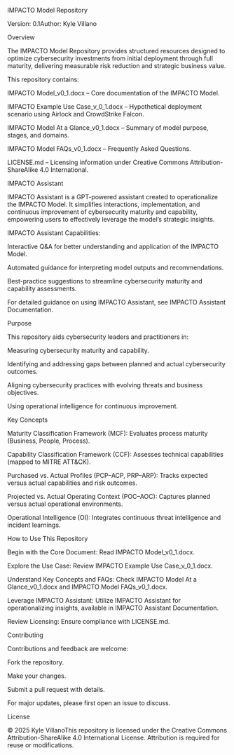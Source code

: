 IMPACTO Model Repository

Version: 0.1Author: Kyle Villano

Overview

The IMPACTO Model Repository provides structured resources designed to optimize cybersecurity investments from initial deployment through full maturity, delivering measurable risk reduction and strategic business value.

This repository contains:

IMPACTO Model_v0_1.docx – Core documentation of the IMPACTO Model.

IMPACTO Example Use Case_v_0_1.docx – Hypothetical deployment scenario using Airlock and CrowdStrike Falcon.

IMPACTO Model At a Glance_v0_1.docx – Summary of model purpose, stages, and domains.

IMPACTO Model FAQs_v0_1.docx – Frequently Asked Questions.

LICENSE.md – Licensing information under Creative Commons Attribution-ShareAlike 4.0 International.

IMPACTO Assistant

IMPACTO Assistant is a GPT-powered assistant created to operationalize the IMPACTO Model. It simplifies interactions, implementation, and continuous improvement of cybersecurity maturity and capability, empowering users to effectively leverage the model’s strategic insights.

IMPACTO Assistant Capabilities:

Interactive Q&A for better understanding and application of the IMPACTO Model.

Automated guidance for interpreting model outputs and recommendations.

Best-practice suggestions to streamline cybersecurity maturity and capability assessments.

For detailed guidance on using IMPACTO Assistant, see IMPACTO Assistant Documentation.

Purpose

This repository aids cybersecurity leaders and practitioners in:

Measuring cybersecurity maturity and capability.

Identifying and addressing gaps between planned and actual cybersecurity outcomes.

Aligning cybersecurity practices with evolving threats and business objectives.

Using operational intelligence for continuous improvement.

Key Concepts

Maturity Classification Framework (MCF): Evaluates process maturity (Business, People, Process).

Capability Classification Framework (CCF): Assesses technical capabilities (mapped to MITRE ATT&CK).

Purchased vs. Actual Profiles (PCP–ACP, PRP–ARP): Tracks expected versus actual capabilities and risk outcomes.

Projected vs. Actual Operating Context (POC–AOC): Captures planned versus actual operational environments.

Operational Intelligence (OI): Integrates continuous threat intelligence and incident learnings.

How to Use This Repository

Begin with the Core Document: Read IMPACTO Model_v0_1.docx.

Explore the Use Case: Review IMPACTO Example Use Case_v_0_1.docx.

Understand Key Concepts and FAQs: Check IMPACTO Model At a Glance_v0_1.docx and IMPACTO Model FAQs_v0_1.docx.

Leverage IMPACTO Assistant: Utilize IMPACTO Assistant for operationalizing insights, available in IMPACTO Assistant Documentation.

Review Licensing: Ensure compliance with LICENSE.md.

Contributing

Contributions and feedback are welcome:

Fork the repository.

Make your changes.

Submit a pull request with details.

For major updates, please first open an issue to discuss.

License

© 2025 Kyle VillanoThis repository is licensed under the Creative Commons Attribution-ShareAlike 4.0 International License. Attribution is required for reuse or modifications.



